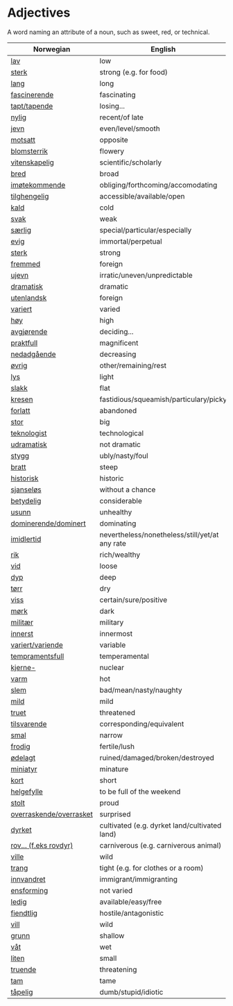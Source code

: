 # Adjectives

A word naming an attribute of a noun, such as sweet, red, or technical.

| Norwegian | English |
| --- | --- |
| [lav](https://www.ordnett.no/search?language=no&phrase=lav) | low |
| [sterk](https://www.ordnett.no/search?language=no&phrase=sterk) | strong (e.g. for food) |
| [lang](https://www.ordnett.no/search?language=no&phrase=lang) | long |
| [fascinerende](https://www.ordnett.no/search?language=no&phrase=fascinerende) | fascinating |
| [tapt/tapende](https://www.ordnett.no/search?language=no&phrase=tapt/tapende) | losing... |
| [nylig](https://www.ordnett.no/search?language=no&phrase=nylig) | recent/of late |
| [jevn](https://www.ordnett.no/search?language=no&phrase=jevn) | even/level/smooth |
| [motsatt](https://www.ordnett.no/search?language=no&phrase=motsatt) | opposite |
| [blomsterrik](https://www.ordnett.no/search?language=no&phrase=blomsterrik) | flowery |
| [vitenskapelig](https://www.ordnett.no/search?language=no&phrase=vitenskapelig) | scientific/scholarly |
| [bred](https://www.ordnett.no/search?language=no&phrase=bred) | broad |
| [imøtekommende](https://www.ordnett.no/search?language=no&phrase=imøtekommende) | obliging/forthcoming/accomodating |
| [tilghengelig](https://www.ordnett.no/search?language=no&phrase=tilghengelig) | accessible/available/open |
| [kald](https://www.ordnett.no/search?language=no&phrase=kald) | cold |
| [svak](https://www.ordnett.no/search?language=no&phrase=svak) | weak |
| [særlig](https://www.ordnett.no/search?language=no&phrase=særlig) | special/particular/especially |
| [evig](https://www.ordnett.no/search?language=no&phrase=evig) | immortal/perpetual |
| [sterk](https://www.ordnett.no/search?language=no&phrase=sterk) | strong |
| [fremmed](https://www.ordnett.no/search?language=no&phrase=fremmed) | foreign |
| [ujevn](https://www.ordnett.no/search?language=no&phrase=ujevn) | irratic/uneven/unpredictable |
| [dramatisk](https://www.ordnett.no/search?language=no&phrase=dramatisk) | dramatic |
| [utenlandsk](https://www.ordnett.no/search?language=no&phrase=utenlandsk) | foreign |
| [variert](https://www.ordnett.no/search?language=no&phrase=variert) | varied |
| [høy](https://www.ordnett.no/search?language=no&phrase=høy) | high |
| [avgjørende](https://www.ordnett.no/search?language=no&phrase=avgjørende) | deciding... |
| [praktfull](https://www.ordnett.no/search?language=no&phrase=praktfull) | magnificent |
| [nedadgående](https://www.ordnett.no/search?language=no&phrase=nedadgående) | decreasing |
| [øvrig](https://www.ordnett.no/search?language=no&phrase=øvrig) | other/remaining/rest |
| [lys](https://www.ordnett.no/search?language=no&phrase=lys) | light |
| [slakk](https://www.ordnett.no/search?language=no&phrase=slakk) | flat |
| [kresen](https://www.ordnett.no/search?language=no&phrase=kresen) | fastidious/squeamish/particulary/picky |
| [forlatt](https://www.ordnett.no/search?language=no&phrase=forlatt) | abandoned |
| [stor](https://www.ordnett.no/search?language=no&phrase=stor) | big |
| [teknologist](https://www.ordnett.no/search?language=no&phrase=teknologist) | technological |
| [udramatisk](https://www.ordnett.no/search?language=no&phrase=udramatisk) | not dramatic |
| [stygg](https://www.ordnett.no/search?language=no&phrase=stygg) | ubly/nasty/foul |
| [bratt](https://www.ordnett.no/search?language=no&phrase=bratt) | steep |
| [historisk](https://www.ordnett.no/search?language=no&phrase=historisk) | historic |
| [sjanseløs](https://www.ordnett.no/search?language=no&phrase=sjanseløs) | without a chance |
| [betydelig](https://www.ordnett.no/search?language=no&phrase=betydelig) | considerable |
| [usunn](https://www.ordnett.no/search?language=no&phrase=usunn) | unhealthy |
| [dominerende/dominert](https://www.ordnett.no/search?language=no&phrase=dominerende/dominert) | dominating |
| [imidlertid](https://www.ordnett.no/search?language=no&phrase=imidlertid) | nevertheless/nonetheless/still/yet/at any rate |
| [rik](https://www.ordnett.no/search?language=no&phrase=rik) | rich/wealthy |
| [vid](https://www.ordnett.no/search?language=no&phrase=vid) | loose |
| [dyp](https://www.ordnett.no/search?language=no&phrase=dyp) | deep |
| [tørr](https://www.ordnett.no/search?language=no&phrase=tørr) | dry |
| [viss](https://www.ordnett.no/search?language=no&phrase=viss) | certain/sure/positive |
| [mørk](https://www.ordnett.no/search?language=no&phrase=mørk) | dark |
| [militær](https://www.ordnett.no/search?language=no&phrase=militær) | military |
| [innerst](https://www.ordnett.no/search?language=no&phrase=innerst) | innermost |
| [variert/variende](https://www.ordnett.no/search?language=no&phrase=variert/variende) | variable |
| [tempramentsfull](https://www.ordnett.no/search?language=no&phrase=tempramentsfull) | temperamental |
| [kjerne-](https://www.ordnett.no/search?language=no&phrase=kjerne-) | nuclear |
| [varm](https://www.ordnett.no/search?language=no&phrase=varm) | hot |
| [slem](https://www.ordnett.no/search?language=no&phrase=slem) | bad/mean/nasty/naughty |
| [mild](https://www.ordnett.no/search?language=no&phrase=mild) | mild |
| [truet](https://www.ordnett.no/search?language=no&phrase=truet) | threatened |
| [tilsvarende](https://www.ordnett.no/search?language=no&phrase=tilsvarende) | corresponding/equivalent |
| [smal](https://www.ordnett.no/search?language=no&phrase=smal) | narrow |
| [frodig](https://www.ordnett.no/search?language=no&phrase=frodig) | fertile/lush |
| [ødelagt](https://www.ordnett.no/search?language=no&phrase=ødelagt) | ruined/damaged/broken/destroyed |
| [miniatyr](https://www.ordnett.no/search?language=no&phrase=miniatyr) | minature |
| [kort](https://www.ordnett.no/search?language=no&phrase=kort) | short |
| [helgefylle](https://www.ordnett.no/search?language=no&phrase=helgefylle) | to be full of the weekend |
| [stolt](https://www.ordnett.no/search?language=no&phrase=stolt) | proud |
| [overraskende/overrasket](https://www.ordnett.no/search?language=no&phrase=overraskende/overrasket) | surprised |
| [dyrket](https://www.ordnett.no/search?language=no&phrase=dyrket) | cultivated (e.g. dyrket land/cultivated land) |
| [rov... (f.eks rovdyr)](https://www.ordnett.no/search?language=no&phrase=rov...%20(f.eks%20rovdyr)) | carniverous (e.g. carniverous animal) |
| [ville](https://www.ordnett.no/search?language=no&phrase=ville) | wild |
| [trang](https://www.ordnett.no/search?language=no&phrase=trang) | tight (e.g. for clothes or a room) |
| [innvandret](https://www.ordnett.no/search?language=no&phrase=innvandret) | immigrant/immigranting |
| [ensforming](https://www.ordnett.no/search?language=no&phrase=ensforming) | not varied |
| [ledig](https://www.ordnett.no/search?language=no&phrase=ledig) | available/easy/free |
| [fiendtlig](https://www.ordnett.no/search?language=no&phrase=fiendtlig) | hostile/antagonistic |
| [vill](https://www.ordnett.no/search?language=no&phrase=vill) | wild |
| [grunn](https://www.ordnett.no/search?language=no&phrase=grunn) | shallow |
| [våt](https://www.ordnett.no/search?language=no&phrase=våt) | wet |
| [liten](https://www.ordnett.no/search?language=no&phrase=liten) | small |
| [truende](https://www.ordnett.no/search?language=no&phrase=truende) | threatening |
| [tam](https://www.ordnett.no/search?language=no&phrase=tam) | tame |
| [tåpelig](https://www.ordnett.no/search?language=no&phrase=tåpelig) | dumb/stupid/idiotic |

